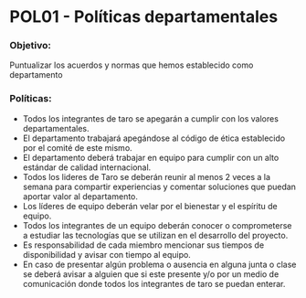 # POL01 - Políticas departamentales


### Objetivo:
<p>Puntualizar los acuerdos y normas que hemos establecido como departamento </p>

### Políticas:
<ul>
<li>Todos los integrantes de taro se apegarán a cumplir con los valores departamentales.</li>
<li>El departamento trabajará apegándose al código de ética establecido por el comité de este mismo.</li>
<li>El departamento deberá trabajar en equipo para cumplir con un alto estándar de calidad internacional.  </li>
<li>Todos los lideres de Taro se deberán reunir al menos 2 veces a la semana para compartir experiencias y comentar soluciones que puedan aportar valor al departamento. </li>
<li>Los líderes de equipo deberán velar por el bienestar y el espíritu de equipo.</li>
<li>Todos los integrantes de un equipo deberán conocer o comprometerse a estudiar las tecnologías que se utilizan en el desarrollo del proyecto.</li>
<li>Es responsabilidad de cada miembro mencionar sus tiempos de disponibilidad y avisar con tiempo al equipo.</li>
<li>En caso de presentar algún problema o ausencia en alguna junta o clase se deberá avisar a alguien que si este presente y/o por un medio de comunicación donde todos los integrantes de taro se puedan enterar.</li>
</ul>
